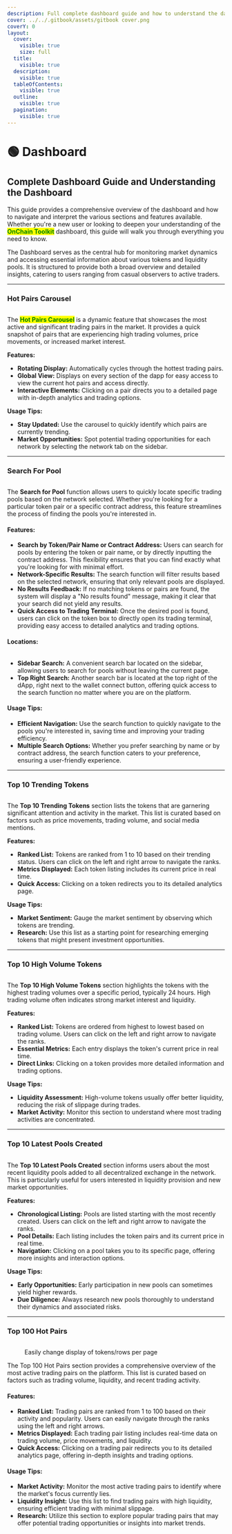 ```yaml
---
description: Full complete dashboard guide and how to understand the dashboard.
cover: ../../.gitbook/assets/gitbook cover.png
coverY: 0
layout:
  cover:
    visible: true
    size: full
  title:
    visible: true
  description:
    visible: true
  tableOfContents:
    visible: true
  outline:
    visible: true
  pagination:
    visible: true
---
```


# 🟢 Dashboard

## Complete Dashboard Guide and Understanding the Dashboard

This guide provides a comprehensive overview of the dashboard and how to navigate and interpret the various sections and features available. Whether you're a new user or looking to deepen your understanding of the <mark style="color:green;">**OnChain Toolkit**</mark> dashboard, this guide will walk you through everything you need to know.

The Dashboard serves as the central hub for monitoring market dynamics and accessing essential information about various tokens and liquidity pools. It is structured to provide both a broad overview and detailed insights, catering to users ranging from casual observers to active traders.

***

### Hot Pairs Carousel

<figure><img src="../../.gitbook/assets/image (7) (1).png" alt=""><figcaption></figcaption></figure>

The <mark style="color:green;">**Hot Pairs Carousel**</mark> is a dynamic feature that showcases the most active and significant trading pairs in the market. It provides a quick snapshot of pairs that are experiencing high trading volumes, price movements, or increased market interest.

**Features:**

* **Rotating Display:** Automatically cycles through the hottest trading pairs.
* **Global View:** Displays on every section of the dapp for easy access to view the current hot pairs and access directly.
* **Interactive Elements:** Clicking on a pair directs you to a detailed page with in-depth analytics and trading options.

**Usage Tips:**

* **Stay Updated:** Use the carousel to quickly identify which pairs are currently trending.
* **Market Opportunities:** Spot potential trading opportunities for each network by selecting the network tab on the sidebar.

***

### Search For Pool

<figure><img src="../../.gitbook/assets/image (25).png" alt=""><figcaption></figcaption></figure>

The **Search for Pool** function allows users to quickly locate specific trading pools based on the network selected. Whether you're looking for a particular token pair or a specific contract address, this feature streamlines the process of finding the pools you're interested in.

#### Features:

* **Search by Token/Pair Name or Contract Address:** Users can search for pools by entering the token or pair name, or by directly inputting the contract address. This flexibility ensures that you can find exactly what you're looking for with minimal effort.
* **Network-Specific Results:** The search function will filter results based on the selected network, ensuring that only relevant pools are displayed.
* **No Results Feedback:** If no matching tokens or pairs are found, the system will display a "No results found" message, making it clear that your search did not yield any results.
* **Quick Access to Trading Terminal:** Once the desired pool is found, users can click on the token box to directly open its trading terminal, providing easy access to detailed analytics and trading options.

#### Locations:

<figure><img src="../../.gitbook/assets/image (26).png" alt=""><figcaption></figcaption></figure>

* **Sidebar Search:** A convenient search bar located on the sidebar, allowing users to search for pools without leaving the current page.
* **Top Right Search:** Another search bar is located at the top right of the dApp, right next to the wallet connect button, offering quick access to the search function no matter where you are on the platform.

#### Usage Tips:

* **Efficient Navigation:** Use the search function to quickly navigate to the pools you're interested in, saving time and improving your trading efficiency.
* **Multiple Search Options:** Whether you prefer searching by name or by contract address, the search function caters to your preference, ensuring a user-friendly experience.

***

### Top 10 Trending Tokens

<div data-full-width="true">

<figure><img src="../../.gitbook/assets/image (8) (1).png" alt=""><figcaption></figcaption></figure>

</div>

The **Top 10 Trending Tokens** section lists the tokens that are garnering significant attention and activity in the market. This list is curated based on factors such as price movements, trading volume, and social media mentions.

**Features:**

* **Ranked List:** Tokens are ranked from 1 to 10 based on their trending status. Users can click on the left and right arrow to navigate the ranks.
* **Metrics Displayed:** Each token listing includes its current price in real time.
* **Quick Access:** Clicking on a token redirects you to its detailed analytics page.

**Usage Tips:**

* **Market Sentiment:** Gauge the market sentiment by observing which tokens are trending.
* **Research:** Use this list as a starting point for researching emerging tokens that might present investment opportunities.

***

### Top 10 High Volume Tokens

<figure><img src="../../.gitbook/assets/image (9) (1).png" alt=""><figcaption></figcaption></figure>

The **Top 10 High Volume Tokens** section highlights the tokens with the highest trading volumes over a specific period, typically 24 hours. High trading volume often indicates strong market interest and liquidity.

**Features:**

* **Ranked List:** Tokens are ordered from highest to lowest based on trading volume. Users can click on the left and right arrow to navigate the ranks.
* **Essential Metrics:** Each entry displays the token's current price in real time.
* **Direct Links:** Clicking on a token provides more detailed information and trading options.

**Usage Tips:**

* **Liquidity Assessment:** High-volume tokens usually offer better liquidity, reducing the risk of slippage during trades.
* **Market Activity:** Monitor this section to understand where most trading activities are concentrated.

***

### Top 10 Latest Pools Created

<figure><img src="../../.gitbook/assets/image (10) (1).png" alt=""><figcaption></figcaption></figure>

The **Top 10 Latest Pools Created** section informs users about the most recent liquidity pools added to  all decentralized exchange in the network. This is particularly useful for users interested in liquidity provision and new market opportunities.

**Features:**

* **Chronological Listing:** Pools are listed starting with the most recently created. Users can click on the left and right arrow to navigate the ranks.
* **Pool Details:** Each listing includes the token pairs and its current price in real time.
* **Navigation:** Clicking on a pool takes you to its specific page, offering more insights and interaction options.

**Usage Tips:**

* **Early Opportunities:** Early participation in new pools can sometimes yield higher rewards.
* **Due Diligence:** Always research new pools thoroughly to understand their dynamics and associated risks.

***

### Top 100 Hot Pairs

<figure><img src="../../.gitbook/assets/image (24).png" alt=""><figcaption><p>Easily change display of tokens/rows per page</p></figcaption></figure>

The Top 100 Hot Pairs section provides a comprehensive overview of the most active trading pairs on the platform. This list is curated based on factors such as trading volume, liquidity, and recent trading activity.

#### Features:

* **Ranked List:** Trading pairs are ranked from 1 to 100 based on their activity and popularity. Users can easily navigate through the ranks using the left and right arrows.
* **Metrics Displayed:** Each trading pair listing includes real-time data on trading volume, price movements, and liquidity.
* **Quick Access:** Clicking on a trading pair redirects you to its detailed analytics page, offering in-depth insights and trading options.

#### Usage Tips:

* **Market Activity:** Monitor the most active trading pairs to identify where the market's focus currently lies.
* **Liquidity Insight:** Use this list to find trading pairs with high liquidity, ensuring efficient trading with minimal slippage.
* **Research:** Utilize this section to explore popular trading pairs that may offer potential trading opportunities or insights into market trends.
